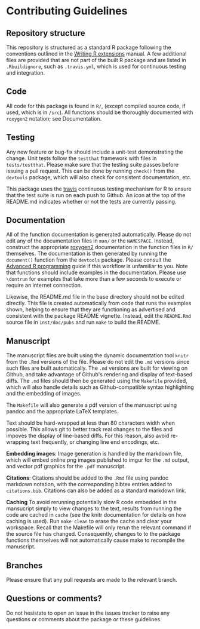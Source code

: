 
Contributing Guidelines
=======================



Repository structure
--------------------

This repository is structured as a standard R package
following the conventions outlined in the [Writing R
extensions](http://cran.r-project.org/doc/manuals/R-exts.html) manual.
A few additional files are provided that are not part of the built
R package and are listed in `.Rbuildignore`, such as `.travis.yml`,
which is used for continuous testing and integration.


Code
----

All code for this package is found in `R/`, (except compiled source 
code, if used, which is in `/src`).  All functions should be thoroughly
documented with `roxygen2` notation; see Documentation. 

Testing
-------

Any new feature or bug-fix should include a unit-test demonstrating the 
change.  Unit tests follow the `testthat` framework with files in 
`tests/testthat`.  Please make sure that the testing suite passes 
before issuing a pull request.  This can be done by running `check()`
from the `devtools` package, which will also check for consistent 
documentation, etc.  


This package uses the [travis](https://github.com/craigcitro/r-travis)
continuous testing mechanism for R to ensure that the test suite is run
on each push to Github.  An icon at the top of the README.md indicates
whether or not the tests are currently passing.


Documentation
-------------

All of the function documentation is generated automatically.
Please do not edit any of the documentation files in `man/`
or the `NAMESPACE`.  Instead, construct the appropriate
[roxygen2](https://github.com/klutometis/roxygen) documentation in the
function files in `R/` themselves.  The documentation is then generated
by running the `document()` function from the `devtools` package.  Please
consult the [Advanced R programming](http://adv-r.had.co.nz/) guide if
this workflow is unfamiliar to you.  Note that functions should include
examples in the documentation. Please use `\dontrun` for examples that
take more than a few seconds to execute or require an internet connection.

Likewise, the README.md file in the base directory should not be edited 
directly.  This file is created automatically from code that runs the 
examples shown, helping to ensure that they are functioning as advertised
and consistent with the package README vignette.  Instead, edit the 
`README.Rmd` source file in `inst/doc/pubs` and run `make` to build 
the README.  



Manuscript
----------

The manuscript files are built using the dynamic documentation tool
`knitr` from the `.Rmd` versions of the file.  Please do not edit
the `.md` versions since such files are built automatically.
The `.md` versions are built for viewing on Github, and take advantage
of Github's rendering and display of text-based diffs.  The `.md` 
files should then be generated using the `Makefile` provided, which 
will also handle details such as Github-compatible syntax highlighting
and the embedding of images. 

The `Makefile` will also generate a pdf version of the manuscript
using pandoc and the appropriate LaTeX templates.  

Text should be hard-wrapped at less than 80 characters width when 
possible. This allows git to better track real changes to the files
and impoves the display of line-based diffs.  For this reason, 
also avoid re-wrapping text frequently, or changing line end encodings,
etc.  


**Embedding images**: Image generation is handled by the markdown
file, which will embed online png images published to imgur for the 
`.md` output, and vector pdf graphics for the `.pdf` manuscript.  

**Citations**: Citations should be added to the `.Rmd` file using 
pandoc markdown notation, with the corresponding bibtex entries 
added to `citations.bib`. Citations can also be added as a standard
markdown link. 

**Caching** To avoid rerunning potentially slow R code embedded in the
mansucript simply to view changes to the text, results from running the
code are cached in `cache` (see the knitr documentation for details on
how caching is used).  Run `make clean` to erase the cache and clear
your workspace.  Recall that the Makefile will only rerun the relevant
command if the source file has changed.  Consequently, changes to to
the package functions themselves will not automatically cause make to
recompile the manuscript.


<!-- Should add a utility that will generate citation metadata from
the mauscript.Rmd links using knitcitations.  

Consider yaml-based citation format instead, see: 
http://blog.martinfenner.org/2013/07/30/citeproc-yaml-for-bibliographies/#comment-1046228784 
-->  


Branches
--------

Please ensure that any pull requests are made to the relevant branch.


Questions or comments?
---------------------

Do not hesistate to open an issue in the issues tracker to raise any
questions or comments about the package or these guidelines.  



